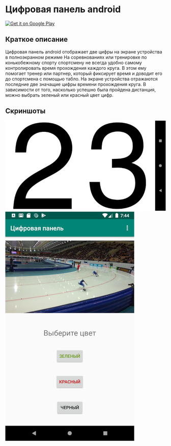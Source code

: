 # Цифровая панель android  

<a href='https://play.google.com/store/apps/details?id=ru.balezz.numpanel'><img alt='Get it on Google Play' height=100 src='https://play.google.com/intl/en_us/badges/images/generic/en_badge_web_generic.png'/></a>  

## Краткое описание  

Цифровая панель android отображает две цифры на экране устройства в полноэкранном режиме
На соревнованиях или тренировке по конькобежному спорту спортсмену не всегда удобно самому контролировать время прохождения каждого круга. 
В этом ему помогает тренер или партнер, который фиксирует время и доводит его до спортсмена с помощью табло. 
На экране устройства отражаются последние две значащие цифры времени прохождения круга. 
В зависимости от того, насколько успешно была пройдена дистанция, можно выбрать зеленый или красный цвет цифр.

## Скриншоты  

![](imgs/Screenshot_1580316281.jpg)
![](imgs/Screenshot_1580316287.jpg)
